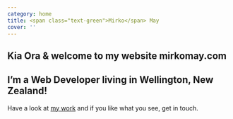 ```yaml
---
category: home
title: <span class="text-green">Mirko</span> May
cover: ''
---
```


## Kia Ora & welcome to my website **mirkomay.com**

## I’m a Web Developer living in Wellington, New Zealand!

Have a look at [my work](/projects) and if you like what you see, get in touch.
